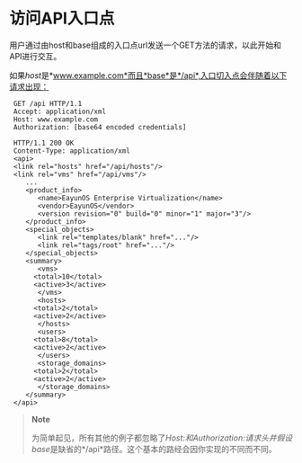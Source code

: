 # 访问API入口点

用户通过由host和base组成的入口点url发送一个GET方法的请求，以此开始和API进行交互。

如果*host*是*www.example.com*而且*base*是*/api*,入口切入点会伴随着以下请求出现：

             
     GET /api HTTP/1.1
     Accept: application/xml
     Host: www.example.com      
     Authorization: [base64 encoded credentials]

     HTTP/1.1 200 OK
     Content-Type: application/xml
     <api>
     <link rel="hosts" href="/api/hosts"/>
     <link rel="vms" href="/api/vms"/>
        ...
        <product_info>
           <name>EayunOS Enterprise Virtualization</name>
           <vendor>EayunOS</vendor>
           <version revision="0" build="0" minor="1" major="3"/>
        </product_info>    
        <special_objects>
           <link rel="templates/blank" href="..."/>
           <link rel="tags/root" href="..."/>
        </special_objects>
        <summary>
           <vms>
          <total>10</total>
          <active>3</active>
           </vms>
           <hosts>
          <total>2</total>
          <active>2</active>
           </hosts>
           <users>
          <total>8</total>
          <active>2</active>
           </users>
           <storage_domains>
          <total>2</total>
          <active>2</active>
           </storage_domains>
        </summary>
     </api>
             
             

> **Note**
>
> 为简单起见，所有其他的例子都忽略了*Host:*和*Authorization:*请求头并假设*base*是缺省的*/api*路径。这个基本的路经会因你实现的不同而不同。

